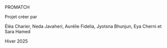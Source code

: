 PROMATCH 

Projet créer par

Éléa Charier, Neda Javaheri, Aurélie Fidelia, Jyotsna Bhunjun, Eya Cherni et Sara Hamed


Hiver 2025
